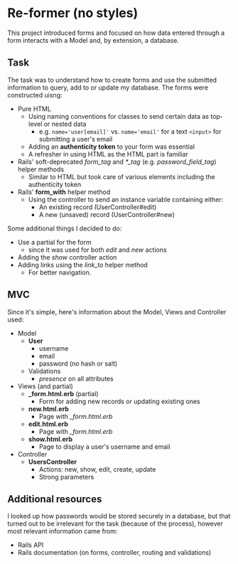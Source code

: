 # Re-former (no styles)
This project introduced forms and focused on how data entered through a form interacts with a Model and, by extension, a database.

## Task
The task was to understand how to create forms and use the submitted information to query, add to or update my database. The forms were constructed uisng:
- Pure HTML
  - Using naming conventions for classes to send certain data as top-level or nested data
    - e.g. `name='user[email]'` vs. `name='email'` for a text `<input>` for submitting a user's email
  - Adding an **authenticity token** to your form was essential
  - A refresher in using HTML as the HTML part is familiar
- Rails' soft-deprecated *form_tag* and *\*_tag* (e.g. *password_field_tag*) helper methods
  - Similar to HTML but took care of various elements including the authenticity token
- Rails' **form_with** helper method
  - Using the controller to send an instance variable containing either:
    - An existing record (UserController#edit)
    - A new (unsaved) record (UserController#new)

Some additional things I decided to do:
- Use a partial for the form
  - since it was used for both *edit* and *new* actions
- Adding the *show* controller action
- Adding links using the *link_to* helper method
  - For better navigation.

## MVC
Since it's simple, here's information about the Model, Views and Controller used:
- Model
  - **User**
    - username
    - email
    - password (no hash or salt)
  - Validations
    - *presence* on all attributes
- Views (and partial)
  - **_form.html.erb** (partial)
    - Form for adding new records or updating existing ones 
  - **new.html.erb**
    - Page with *_form.html.erb*
  - **edit.html.erb**
    - Page with *_form.html.erb*
  - **show.html.erb**
    - Page to display a user's username and email
- Controller
  - **UsersController**
    - Actions: new, show, edit, create, update
    - Strong parameters

## Additional resources
I looked up how passwords would be stored securely in a database, but that turned out to be irrelevant for the task (because of the process), however most relevant information came from:
- Rails API
- Rails documentation (on forms, controller, routing and validations)